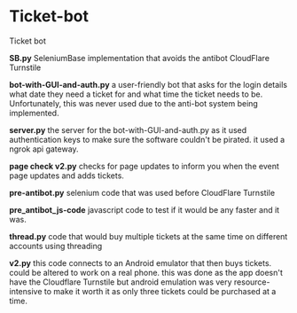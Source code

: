 # Ticket-bot
Ticket bot

**SB.py**
SeleniumBase implementation that avoids the antibot CloudFlare Turnstile

**bot-with-GUI-and-auth.py**
a user-friendly bot that asks for the login details what date they need a ticket for and what time the ticket needs to be. Unfortunately, this was never used due to the anti-bot system being implemented.

**server.py**
the server for the bot-with-GUI-and-auth.py as it used authentication keys to make sure the software couldn't be pirated. it used a ngrok api gateway.

**page check v2.py**
checks for page updates to inform you when the event page updates and adds tickets.

**pre-antibot.py**
selenium code that was used before CloudFlare Turnstile

**pre_antibot_js-code**
javascript code to test if it would be any faster and it was.

**thread.py**
code that would buy multiple tickets at the same time on different accounts using threading

**v2.py**
this code connects to an Android emulator that then buys tickets. could be altered to work on a real phone. this was done as the app doesn't have the Cloudflare Turnstile but android emulation was very resource-intensive to make it worth it as only three tickets could be purchased at a time.
